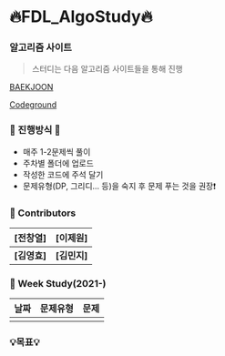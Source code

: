 # :fire:FDL_AlgoStudy:fire:

### 알고리즘 사이트

> 스터디는 다음 알고리즘 사이트들을 통해 진행

[BAEKJOON](https://www.acmicpc.net/)

[Codeground](https://www.codeground.org/)

### 🐥 진행방식 🐥
- 매주 1-2문제씩 풀이
- 주차별 폴더에 업로드
- 작성한 코드에 주석 달기 
- 문제유형(DP, 그리디... 등)을 숙지 후 문제 푸는 것을 권장:exclamation:

### :rainbow: Contributors
| **[전창열]**  | **[이제원]**  | 
|:-------------------:|:-------------------:|
|   **[김영효]**   | **[김민지]** |

### :dart: Week Study(2021-)
| 날짜 | 문제유형      | 문제                                                         |
| ---- | ------------- | ------------------------------------------------------------ | 
|  |   | | 



### 💡목표💡 
